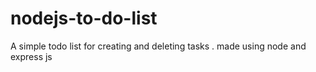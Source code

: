 # nodejs-to-do-list
A simple todo list for creating and deleting tasks . made using node and express js
